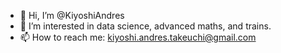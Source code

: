 - 👋 Hi, I’m @KiyoshiAndres
- 👀 I’m interested in data science, advanced maths, and trains.
- 📫 How to reach me: kiyoshi.andres.takeuchi@gmail.com

<!---
KiyoshiAndres/KiyoshiAndres is a ✨ special ✨ repository because its `README.md` (this file) appears on your GitHub profile.
You can click the Preview link to take a look at your changes.
--->
